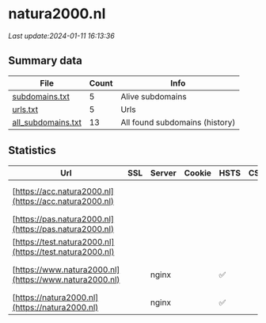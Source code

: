 # natura2000.nl
*Last update:2024-01-11 16:13:36*
## Summary data
| File       | Count | Info |
|------------|-------|------|
|[subdomains.txt](/data/natura2000/subdomains.txt)|5|Alive subdomains|
|[urls.txt](/data/natura2000/urls.txt)|5|Urls|
|[all_subdomains.txt](/data/natura2000/all_subdomains.txt)|13|All found subdomains (history)|
## Statistics
| Url | SSL | Server | Cookie | HSTS | CSP | XFO | XXP | RP | Tech |
|------------|-------|------|------|------|------|------|------|------|------|
|[https://acc.natura2000.nl](https://acc.natura2000.nl)| | | | | | | |:white_check_mark: |Basic HSTS Nginx|
|[https://pas.natura2000.nl](https://pas.natura2000.nl)| | | | | | | |:white_check_mark: |HSTS|
|[https://test.natura2000.nl](https://test.natura2000.nl)| | | | | | | |:white_check_mark: |Basic Nginx|
|[https://www.natura2000.nl](https://www.natura2000.nl)| |nginx| |:white_check_mark: | |:white_check_mark: |:white_check_mark: |:white_check_mark: |Drupal:10 HSTS Nginx...|
|[https://natura2000.nl](https://natura2000.nl)| |nginx| |:white_check_mark: | |:white_check_mark: |:white_check_mark: |:white_check_mark: |HSTS Nginx|